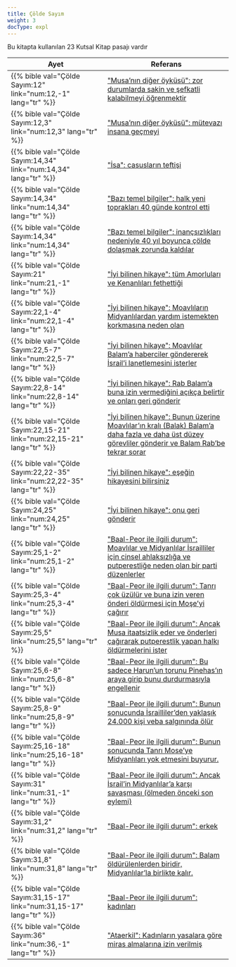 ```yaml
---
title: Çölde Sayım
weight: 3
docType: expl
---
```


Bu kitapta kullanılan 23 Kutsal Kitap pasajı vardır

| Ayet | Referans |
|-------|-----------|
| {{% bible val="Çölde Sayım:12" link="num:12,-1" lang="tr" %}} | ["Musa’nın diğer öyküsü": zor durumlarda sakin ve şefkatli kalabilmeyi öğrenmektir](/expl/../expl/bible/exodus/the-birth-of-moses#3d63) |
| {{% bible val="Çölde Sayım:12,3" link="num:12,3" lang="tr" %}} | ["Musa’nın diğer öyküsü": mütevazı insana geçmeyi](/expl/../expl/bible/exodus/the-birth-of-moses#3d63) |
| {{% bible val="Çölde Sayım:14,34" link="num:14,34" lang="tr" %}} | ["İsa": casusların teftişi](/expl/../appl/background/overview/the-day-of-the-lord#3318) |
| {{% bible val="Çölde Sayım:14,34" link="num:14,34" lang="tr" %}} | ["Bazı temel bilgiler": halk yeni toprakları 40 günde kontrol etti](/expl/../expl/content/beasts/666-the-number-of-the-beast#bdd5) |
| {{% bible val="Çölde Sayım:14,34" link="num:14,34" lang="tr" %}} | ["Bazı temel bilgiler": inançsızlıkları nedeniyle 40 yıl boyunca çölde dolaşmak zorunda kaldılar](/expl/../expl/content/beasts/666-the-number-of-the-beast#bdd5) |
| {{% bible val="Çölde Sayım:21" link="num:21,-1" lang="tr" %}} | ["İyi bilinen hikaye": tüm Amorluları ve Kenanlıları fethettiği](/expl/../expl/bible/keyword/the-story-of-balaam#81bf) |
| {{% bible val="Çölde Sayım:22,1-4" link="num:22,1-4" lang="tr" %}} | ["İyi bilinen hikaye": Moavlıların Midyanlılardan yardım istemekten korkmasına neden olan](/expl/../expl/bible/keyword/the-story-of-balaam#81bf) |
| {{% bible val="Çölde Sayım:22,5-7" link="num:22,5-7" lang="tr" %}} | ["İyi bilinen hikaye": Moavlılar Balam’a haberciler göndererek İsrail’i lanetlemesini isterler](/expl/../expl/bible/keyword/the-story-of-balaam#81bf) |
| {{% bible val="Çölde Sayım:22,8-14" link="num:22,8-14" lang="tr" %}} | ["İyi bilinen hikaye": Rab Balam’a buna izin vermediğini açıkça belirtir ve onları geri gönderir](/expl/../expl/bible/keyword/the-story-of-balaam#81bf) |
| {{% bible val="Çölde Sayım:22,15-21" link="num:22,15-21" lang="tr" %}} | ["İyi bilinen hikaye": Bunun üzerine Moavlılar’ın kralı (Balak) Balam’a daha fazla ve daha üst düzey görevliler gönderir ve Balam Rab’be tekrar sorar](/expl/../expl/bible/keyword/the-story-of-balaam#81bf) |
| {{% bible val="Çölde Sayım:22,22-35" link="num:22,22-35" lang="tr" %}} | ["İyi bilinen hikaye":  eşeğin hikayesini bilirsiniz](/expl/../expl/bible/keyword/the-story-of-balaam#81bf) |
| {{% bible val="Çölde Sayım:24,25" link="num:24,25" lang="tr" %}} | ["İyi bilinen hikaye": onu geri gönderir](/expl/../expl/bible/keyword/the-story-of-balaam#81bf) |
| {{% bible val="Çölde Sayım:25,1-2" link="num:25,1-2" lang="tr" %}} | ["Baal-Peor ile ilgili durum": Moavlılar ve Midyanlılar İsrailliler için cinsel ahlaksızlığa ve putperestliğe neden olan bir parti düzenlerler](/expl/../expl/bible/keyword/the-story-of-balaam#ce04) |
| {{% bible val="Çölde Sayım:25,3-4" link="num:25,3-4" lang="tr" %}} | ["Baal-Peor ile ilgili durum": Tanrı çok üzülür ve buna izin veren önderi öldürmesi için Moşe’yi çağırır](/expl/../expl/bible/keyword/the-story-of-balaam#ce04) |
| {{% bible val="Çölde Sayım:25,5" link="num:25,5" lang="tr" %}} | ["Baal-Peor ile ilgili durum": Ancak Musa itaatsizlik eder ve önderleri çağırarak putperestlik yapan halkı öldürmelerini ister](/expl/../expl/bible/keyword/the-story-of-balaam#ce04) |
| {{% bible val="Çölde Sayım:25,6-8" link="num:25,6-8" lang="tr" %}} | ["Baal-Peor ile ilgili durum": Bu sadece Harun’un torunu Pinehas’ın araya girip bunu durdurmasıyla engellenir](/expl/../expl/bible/keyword/the-story-of-balaam#ce04) |
| {{% bible val="Çölde Sayım:25,8-9" link="num:25,8-9" lang="tr" %}} | ["Baal-Peor ile ilgili durum": Bunun sonucunda İsrailliler’den yaklaşık 24.000 kişi veba salgınında ölür](/expl/../expl/bible/keyword/the-story-of-balaam#ce04) |
| {{% bible val="Çölde Sayım:25,16-18" link="num:25,16-18" lang="tr" %}} | ["Baal-Peor ile ilgili durum": Bunun sonucunda Tanrı Mose’ye Midyanlıları yok etmesini buyurur.](/expl/../expl/bible/keyword/the-story-of-balaam#ce04) |
| {{% bible val="Çölde Sayım:31" link="num:31,-1" lang="tr" %}} | ["Baal-Peor ile ilgili durum": Ancak İsrail’in Midyanlılar’a karşı savaşması (ölmeden önceki son eylemi) ](/expl/../expl/bible/keyword/the-story-of-balaam#ce04) |
| {{% bible val="Çölde Sayım:31,2" link="num:31,2" lang="tr" %}} | ["Baal-Peor ile ilgili durum": erkek](/expl/../expl/bible/keyword/the-story-of-balaam#ce04) |
| {{% bible val="Çölde Sayım:31,8" link="num:31,8" lang="tr" %}} | ["Baal-Peor ile ilgili durum": Balam öldürülenlerden biridir, Midyanlılar’la birlikte kalır.](/expl/../expl/bible/keyword/the-story-of-balaam#ce04) |
| {{% bible val="Çölde Sayım:31,15-17" link="num:31,15-17" lang="tr" %}} | ["Baal-Peor ile ilgili durum": kadınları](/expl/../expl/bible/keyword/the-story-of-balaam#ce04) |
| {{% bible val="Çölde Sayım:36" link="num:36,-1" lang="tr" %}} | ["Ataerkil": Kadınların yasalara göre miras almalarına izin verilmiş](/expl/../expl/background/israel/the-role-of-family-in-the-bible#3a5d) |
